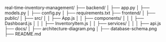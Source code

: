 real-time-inventory-management/
├── backend/
│   ├── app.py
│   ├── models.py
│   ├── config.py
│   ├── requirements.txt
├── frontend/
│   ├── public/
│   ├── src/
│   │   ├── App.js
│   │   ├── components/
│   │   │   ├── Dashboard.js
│   │   │   ├── InventoryItem.js
│   │   ├── services/
│   │   │   ├── api.js
├── docs/
│   ├── architecture-diagram.png
│   ├── database-schema.png
├── README.md
